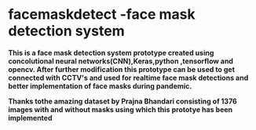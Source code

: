 # facemaskdetect -face mask detection system
**This is a face mask detection system prototype created using concolutional neural networks(CNN),Keras,python ,tensorflow and opencv.
After further modification this prototype can be used to get connected with CCTV's and used for realtime face mask detections and better implementation of face masks during pandemic.**

**Thanks tothe amazing dataset by Prajna Bhandari consisting of 1376 images with and without masks using which this prototye has been implemented**
